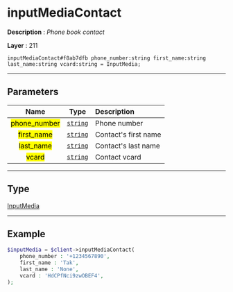 # inputMediaContact

**Description** : *Phone book contact*

**Layer** : 211

```tl
inputMediaContact#f8ab7dfb phone_number:string first_name:string last_name:string vcard:string = InputMedia;
```

---

## Parameters

| Name | Type | Description |
| :---: | :---: | :--- |
| <mark>phone_number</mark> | [`string`](type/string) | Phone number |
| <mark>first_name</mark> | [`string`](type/string) | Contact's first name |
| <mark>last_name</mark> | [`string`](type/string) | Contact's last name |
| <mark>vcard</mark> | [`string`](type/string) | Contact vcard |

---

## Type

[InputMedia](type/InputMedia)

---

## Example

```php
$inputMedia = $client->inputMediaContact(
	phone_number : '+1234567890',
	first_name : 'Tak',
	last_name : 'None',
	vcard : 'HdCPfNci9zwOBEF4',
);
```